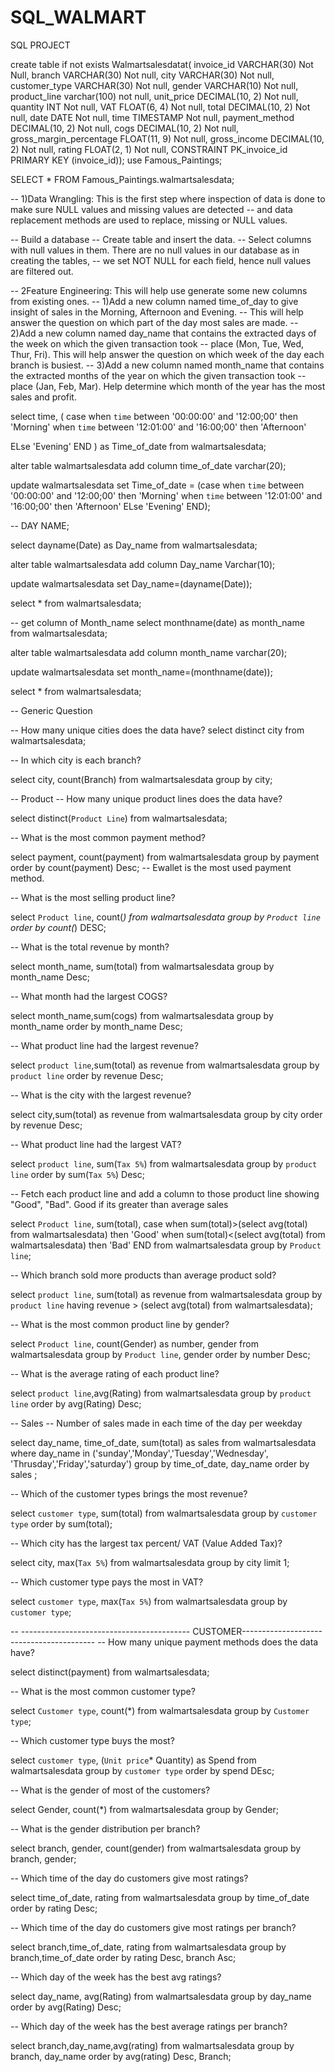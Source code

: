# SQL_WALMART
SQL PROJECT

create table if not exists	Walmartsalesdatat(
invoice_id VARCHAR(30) Not Null,
branch VARCHAR(30) Not null,
city VARCHAR(30) Not null,
customer_type VARCHAR(30) Not null,
gender VARCHAR(10) Not null,
product_line varchar(100) not null,
unit_price DECIMAL(10, 2) Not null,
quantity INT Not null,
VAT FLOAT(6, 4) Not null,
total DECIMAL(10, 2) Not null,
date DATE Not null,
time TIMESTAMP Not null,
payment_method DECIMAL(10, 2) Not null,
cogs 	DECIMAL(10, 2) Not null,
gross_margin_percentage FLOAT(11, 9) Not null,
gross_income DECIMAL(10, 2) Not null,
rating 	FLOAT(2, 1) Not null,
CONSTRAINT PK_invoice_id PRIMARY KEY (invoice_id));
use Famous_Paintings;

SELECT * FROM Famous_Paintings.walmartsalesdata;

-- 1)Data Wrangling: This is the first step where inspection of data is done to make sure NULL values and missing values are detected 
-- and data replacement methods are used to replace, missing or NULL values.

-- Build a database
-- Create table and insert the data.
-- Select columns with null values in them. There are no null values in our database as in creating the tables, 
-- we set NOT NULL for each field, hence null values are filtered out.

-- 2Feature Engineering: This will help use generate some new columns from existing ones.
-- 1)Add a new column named time_of_day to give insight of sales in the Morning, Afternoon and Evening. 
-- This will help answer the question on which part of the day most sales are made.
-- 2)Add a new column named day_name that contains the extracted days of the week on which the given transaction took 
-- place (Mon, Tue, Wed, Thur, Fri). This will help answer the question on which week of the day each branch is busiest.
-- 3)Add a new column named month_name that contains the extracted months of the year on which the given transaction took 
-- place (Jan, Feb, Mar). Help determine which month of the year has the most sales and profit.

select time,
( case
       when `time` between '00:00:00' and '12:00;00' then 'Morning'
	   when `time` between '12:01:00' and '16:00;00' then 'Afternoon'
       
ELse 'Evening'
END
) as Time_of_date
from walmartsalesdata;

alter table walmartsalesdata add column time_of_date varchar(20);

update walmartsalesdata
set Time_of_date = (case
       when `time` between '00:00:00' and '12:00;00' then 'Morning'
	   when `time` between '12:01:00' and '16:00;00' then 'Afternoon'
ELse 'Evening'
END);

-- DAY NAME;

select dayname(Date) as Day_name from walmartsalesdata;

alter table walmartsalesdata add column Day_name Varchar(10);

update walmartsalesdata
set  Day_name=(dayname(Date));

select * from walmartsalesdata;

-- get column of Month_name
select monthname(date) as month_name from walmartsalesdata;

alter table walmartsalesdata add column month_name varchar(20); 

update walmartsalesdata
set  month_name=(monthname(date));

select * from walmartsalesdata;

-- Generic Question

-- How many unique cities does the data have?
select distinct city
from walmartsalesdata;


-- In which city is each branch?

select city, count(Branch) from walmartsalesdata
group by city;

-- Product
-- How many unique product lines does the data have?

select distinct(`Product Line`) from walmartsalesdata;

-- What is the most common payment method?

select payment, count(payment) from walmartsalesdata
group by payment
order by count(payment) Desc;
-- Ewallet is the most used payment method.

-- What is the most selling product line?

select `Product line`, count(*) from walmartsalesdata
group by `Product line`
order by count(*) DESC;

-- What is the total revenue by month?

select month_name, sum(total) from walmartsalesdata
group by month_name Desc;

-- What month had the largest COGS?

select month_name,sum(cogs) from walmartsalesdata
group by month_name
order by month_name Desc;

-- What product line had the largest revenue?

select `product line`,sum(total) as revenue from walmartsalesdata
group by `product line`
order by revenue Desc;

-- What is the city with the largest revenue?

select city,sum(total) as revenue from walmartsalesdata
group by city
order by revenue Desc;

-- What product line had the largest VAT?

select `product line`, sum(`Tax 5%`) from walmartsalesdata
group by `product line`
order by sum(`Tax 5%`) Desc;


-- Fetch each product line and add a column to those product line showing "Good", "Bad". Good if its greater than average sales

select `Product line`, sum(total),
case 
    when sum(total)>(select avg(total) from walmartsalesdata) then 'Good'
    when sum(total)<(select avg(total) from walmartsalesdata) then 'Bad'
END
from walmartsalesdata
group by `Product line`;


-- Which branch sold more products than average product sold?

select `product line`, sum(total)  as revenue
from walmartsalesdata
group by `product line`
having revenue > (select avg(total) from walmartsalesdata);

-- What is the most common product line by gender?

select `Product line`, count(Gender) as number, gender from walmartsalesdata
group by `Product line`, gender
order by number Desc;

-- What is the average rating of each product line?

select `product line`,avg(Rating) from walmartsalesdata
group by `product line`
order by avg(Rating) Desc;

-- Sales
-- Number of sales made in each time of the day per weekday

select day_name, time_of_date, 
sum(total)  as sales
from walmartsalesdata
where day_name in ('sunday','Monday','Tuesday','Wednesday', 'Thrusday','Friday','saturday')
group by time_of_date, day_name
order by sales ;

-- Which of the customer types brings the most revenue?

select `customer type`, sum(total) from walmartsalesdata
group by `customer type`
order by sum(total);

-- Which city has the largest tax percent/ VAT (Value Added Tax)?

select city, max(`Tax 5%`) from walmartsalesdata
group by city
limit 1;

-- Which customer type pays the most in VAT?

select `customer type`, max(`Tax 5%`) from walmartsalesdata
group by `customer type`;


-- ------------------------------------------ CUSTOMER-----------------------------------------
-- How many unique payment methods does the data have?

select distinct(payment) from walmartsalesdata;

-- What is the most common customer type?

select `Customer type`, count(*) from walmartsalesdata
group by `Customer type`;

-- Which customer type buys the most?

select `customer type`, (`Unit price`* Quantity) as Spend
from walmartsalesdata
group by `customer type`
order by spend DEsc;

-- What is the gender of most of the customers?

select Gender, count(*) from walmartsalesdata
group by Gender;

-- What is the gender distribution per branch?

select branch, gender, count(gender) from walmartsalesdata
group by branch, gender;

-- Which time of the day do customers give most ratings?

select time_of_date, rating from walmartsalesdata
group by time_of_date
order by rating Desc;

-- Which time of the day do customers give most ratings per branch?

select branch,time_of_date, rating from walmartsalesdata
group by branch,time_of_date
order by rating Desc, branch Asc;


-- Which day of the week has the best avg ratings?

select day_name, avg(Rating) from walmartsalesdata
group by day_name
order by avg(Rating) Desc;

-- Which day of the week has the best average ratings per branch?

select branch,day_name,avg(rating) from walmartsalesdata
group by branch, day_name
order by avg(rating) Desc, Branch;
